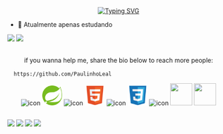 <div align="center">
  
<a href="https://git.io/typing-svg"><img src="https://readme-typing-svg.demolab.com?font=Fira+Code&weight=500&duration=2000&pause=1000&color=515FF7&width=435&lines=WELCOME%2C+IT'S+A+PLEASURE;BIEN+VIENIDO%2C+ES+UN+PLACER;%E3%81%84%E3%82%89%E3%81%A3%E3%81%97%E3%82%83%E3%81%84%E3%81%BE%E3%81%9B%E3%80%82%E3%81%AF%E3%81%98%E3%82%81%E3%81%BE%E3%81%97%E3%81%A6" alt="Typing SVG" /></a>
</div>

- 🙂 Atualmente apenas estudando



<div >
<div>
  <img height="180em" src="https://github-readme-stats.vercel.app/api?username=PaulinhoLeal&show_icons=true&theme=dark&include_all_commits=true&count_private=true" />
  <img height="180em" src="https://github-readme-stats.vercel.app/api/top-langs/?username=PaulinhoLeal&layout=compact&theme=dark"/>
</div>
<br>
</div>
  <p align="center" >if you wanna help me, share the bio below to reach more people:</p>

```
  https://github.com/PaulinhoLeal
```
<div align="center">
 <img src="https://techstack-generator.vercel.app/java-icon.svg" alt="icon" width="65" height="65" />
 <img src="https://raw.githubusercontent.com/devicons/devicon/master/icons/spring/spring-original.svg"  height="45" width="45" />
 <img src="https://techstack-generator.vercel.app/js-icon.svg" alt="icon" width="65" height="65" />
 <img src="https://raw.githubusercontent.com/devicons/devicon/master/icons/html5/html5-original.svg" height="45" width="45" />
 <img src="https://techstack-generator.vercel.app/ts-icon.svg" alt="icon" width="65" height="65" />
 <img src="https://raw.githubusercontent.com/devicons/devicon/master/icons/css3/css3-original.svg"  height="45" width="45"  />
 <img src="https://techstack-generator.vercel.app/mysql-icon.svg" alt="icon" width="65" height="65" />
 <img src="https://cdn.jsdelivr.net/gh/devicons/devicon/icons/nodejs/nodejs-original.svg" width="50" height="50" />
 <img src="https://cdn.jsdelivr.net/gh/devicons/devicon/icons/angularjs/angularjs-original.svg" width="50" height="50"  />
  </div>

##


<div> 
 
  <a href="https://instagram.com/paulinho.henrique.1806" target="_blank"><img src="https://img.shields.io/badge/-Instagram-%23E4405F?style=for-the-badge&logo=instagram&logoColor=white" target="_blank"></a>
 <a href="https://discord.com/channels/@me" target="_blank"><img src="https://img.shields.io/badge/Discord-7289DA?style=for-the-badge&logo=discord&logoColor=white" target="_blank"></a> 
  <a href = "mailto:paulonagasumileal@gmail.com"><img src="https://img.shields.io/badge/-Gmail-%23333?style=for-the-badge&logo=gmail&logoColor=white" target="_blank"></a>
  <a href="https://www.linkedin.com/in/paulo-leal-3b3861266" target="_blank"><img src="https://img.shields.io/badge/-LinkedIn-%230077B5?style=for-the-badge&logo=linkedin&logoColor=white" target="_blank"></a> 
  
</div>
